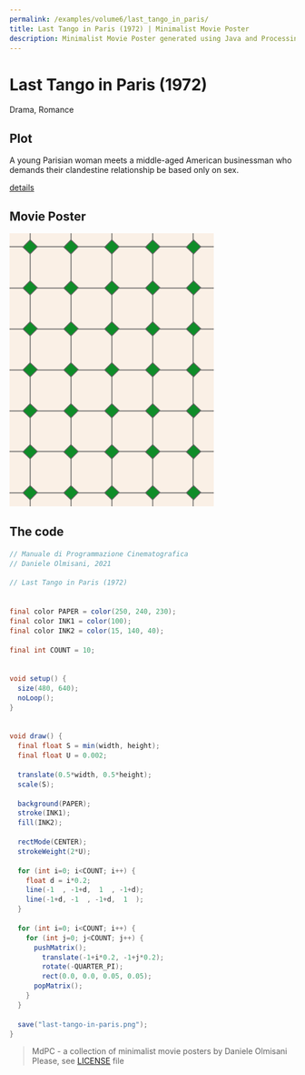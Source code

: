 ```yaml
---
permalink: /examples/volume6/last_tango_in_paris/
title: Last Tango in Paris (1972) | Minimalist Movie Poster
description: Minimalist Movie Poster generated using Java and Processing.
---
```


# Last Tango in Paris (1972)

Drama, Romance

## Plot
A young Parisian woman meets a middle-aged American businessman who demands their clandestine relationship be based only on sex.

[details](https://www.imdb.com/title/tt0070849/)

## Movie Poster
<img src="last-tango-in-paris.png"  width="360px" title="Last Tango in Paris">


## The code
```java
// Manuale di Programmazione Cinematografica
// Daniele Olmisani, 2021

// Last Tango in Paris (1972)


final color PAPER = color(250, 240, 230);
final color INK1 = color(100);
final color INK2 = color(15, 140, 40);

final int COUNT = 10;


void setup() {
  size(480, 640);
  noLoop();
}


void draw() {
  final float S = min(width, height);
  final float U = 0.002;

  translate(0.5*width, 0.5*height);
  scale(S);
  
  background(PAPER);
  stroke(INK1);
  fill(INK2);
  
  rectMode(CENTER); 
  strokeWeight(2*U);
  
  for (int i=0; i<COUNT; i++) {
    float d = i*0.2;
    line(-1  , -1+d,  1  , -1+d);
    line(-1+d, -1  , -1+d,  1  );
  }
  
  for (int i=0; i<COUNT; i++) {
    for (int j=0; j<COUNT; j++) {
      pushMatrix();
        translate(-1+i*0.2, -1+j*0.2);
        rotate(-QUARTER_PI);
        rect(0.0, 0.0, 0.05, 0.05);
      popMatrix();
    }
  }
  
  save("last-tango-in-paris.png");
}

```

> MdPC - a collection of minimalist movie posters
> by Daniele Olmisani
> Please, see [LICENSE](../../../LICENSE) file
